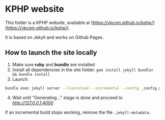 # KPHP website

This folder is a KPHP website, available at [https://vkcom.github.io/kphp/](https://vkcom.github.io/kphp/).

It is based on Jekyll and works on Github Pages.


## How to launch the site locally

1. Make sure **ruby** and **bundle** are installed
2. Install all dependencies in the site folder: `gem install jekyll bundler && bundle install`
3. Launch:
```bash
bundle exec jekyll server --livereload --incremental --config _config.yml
```
4. Wait until "Generating..." stage is done and proceed to *http://127.0.0.1:4000*

If an incremental build stops working, remove the file `.jekyll-metadata`.
